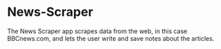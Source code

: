 # News-Scraper
The News Scraper app scrapes data from the web, in this case BBCnews.com, and lets the user write and save notes about the articles. 
